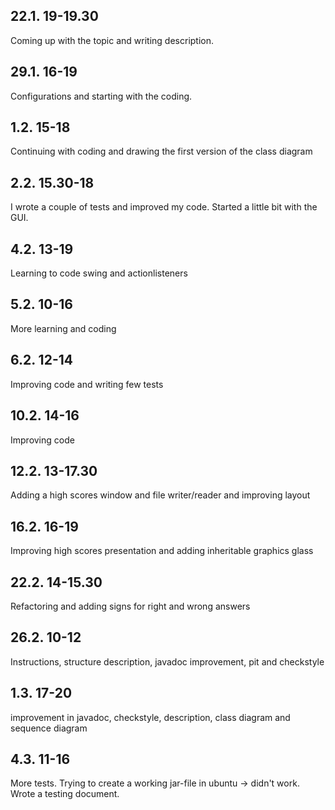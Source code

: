 ## 22.1. 19-19.30

Coming up with the topic and writing description.



## 29.1. 16-19

Configurations and starting with the coding.



## 1.2. 15-18

Continuing with coding and drawing the first version of the class diagram



## 2.2. 15.30-18

I wrote a couple of tests and improved my code. Started a little bit with the GUI.



## 4.2. 13-19

Learning to code swing and actionlisteners



## 5.2. 10-16

More learning and coding

## 6.2. 12-14
Improving code and writing few tests

## 10.2. 14-16
Improving code

## 12.2. 13-17.30
Adding a high scores window and file writer/reader and improving layout

## 16.2. 16-19
Improving high scores presentation and adding inheritable graphics glass

## 22.2. 14-15.30
Refactoring and adding signs for right and wrong answers

## 26.2. 10-12
Instructions, structure description, javadoc improvement, pit and checkstyle

## 1.3. 17-20
improvement in javadoc, checkstyle, description, class diagram and sequence diagram

## 4.3. 11-16
More tests. Trying to create a working jar-file in ubuntu -> didn't work. Wrote a testing document.
